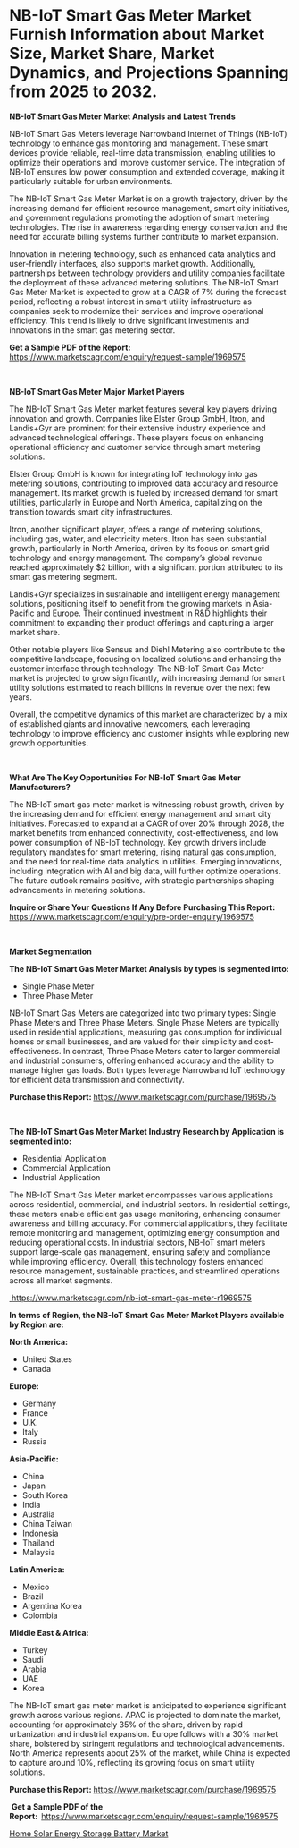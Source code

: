 <p><h1>NB-IoT Smart Gas Meter Market Furnish Information about Market Size, Market Share, Market Dynamics, and Projections Spanning from 2025 to 2032.</h1></p><p><strong>NB-IoT Smart Gas Meter Market Analysis and Latest Trends</strong></p>
<p><p>NB-IoT Smart Gas Meters leverage Narrowband Internet of Things (NB-IoT) technology to enhance gas monitoring and management. These smart devices provide reliable, real-time data transmission, enabling utilities to optimize their operations and improve customer service. The integration of NB-IoT ensures low power consumption and extended coverage, making it particularly suitable for urban environments.</p><p>The NB-IoT Smart Gas Meter Market is on a growth trajectory, driven by the increasing demand for efficient resource management, smart city initiatives, and government regulations promoting the adoption of smart metering technologies. The rise in awareness regarding energy conservation and the need for accurate billing systems further contribute to market expansion. </p><p>Innovation in metering technology, such as enhanced data analytics and user-friendly interfaces, also supports market growth. Additionally, partnerships between technology providers and utility companies facilitate the deployment of these advanced metering solutions. The NB-IoT Smart Gas Meter Market is expected to grow at a CAGR of 7% during the forecast period, reflecting a robust interest in smart utility infrastructure as companies seek to modernize their services and improve operational efficiency. This trend is likely to drive significant investments and innovations in the smart gas metering sector.</p></p>
<p><strong>Get a Sample PDF of the Report:&nbsp;</strong> <a href="https://www.marketscagr.com/enquiry/request-sample/1969575?utm_campaign=1868&utm_medium=2&utm_source=Github&utm_content=ia&utm_term=14022025&utm_id=nb-iot-smart-gas-meter">https://www.marketscagr.com/enquiry/request-sample/1969575</a></p>
<p>&nbsp;</p>
<p><strong>NB-IoT Smart Gas Meter Major Market Players</strong></p>
<p><p>The NB-IoT Smart Gas Meter market features several key players driving innovation and growth. Companies like Elster Group GmbH, Itron, and Landis+Gyr are prominent for their extensive industry experience and advanced technological offerings. These players focus on enhancing operational efficiency and customer service through smart metering solutions.</p><p>Elster Group GmbH is known for integrating IoT technology into gas metering solutions, contributing to improved data accuracy and resource management. Its market growth is fueled by increased demand for smart utilities, particularly in Europe and North America, capitalizing on the transition towards smart city infrastructures.</p><p>Itron, another significant player, offers a range of metering solutions, including gas, water, and electricity meters. Itron has seen substantial growth, particularly in North America, driven by its focus on smart grid technology and energy management. The company’s global revenue reached approximately $2 billion, with a significant portion attributed to its smart gas metering segment.</p><p>Landis+Gyr specializes in sustainable and intelligent energy management solutions, positioning itself to benefit from the growing markets in Asia-Pacific and Europe. Their continued investment in R&D highlights their commitment to expanding their product offerings and capturing a larger market share.</p><p>Other notable players like Sensus and Diehl Metering also contribute to the competitive landscape, focusing on localized solutions and enhancing the customer interface through technology. The NB-IoT Smart Gas Meter market is projected to grow significantly, with increasing demand for smart utility solutions estimated to reach billions in revenue over the next few years.</p><p>Overall, the competitive dynamics of this market are characterized by a mix of established giants and innovative newcomers, each leveraging technology to improve efficiency and customer insights while exploring new growth opportunities.</p></p>
<p>&nbsp;</p>
<p><strong>What Are The Key Opportunities For NB-IoT Smart Gas Meter Manufacturers?</strong></p>
<p><p>The NB-IoT smart gas meter market is witnessing robust growth, driven by the increasing demand for efficient energy management and smart city initiatives. Forecasted to expand at a CAGR of over 20% through 2028, the market benefits from enhanced connectivity, cost-effectiveness, and low power consumption of NB-IoT technology. Key growth drivers include regulatory mandates for smart metering, rising natural gas consumption, and the need for real-time data analytics in utilities. Emerging innovations, including integration with AI and big data, will further optimize operations. The future outlook remains positive, with strategic partnerships shaping advancements in metering solutions.</p></p>
<p><strong>Inquire or Share Your Questions If Any Before Purchasing This Report:</strong> <a href="https://www.marketscagr.com/enquiry/pre-order-enquiry/1969575?utm_campaign=1868&utm_medium=2&utm_source=Github&utm_content=ia&utm_term=14022025&utm_id=nb-iot-smart-gas-meter">https://www.marketscagr.com/enquiry/pre-order-enquiry/1969575</a></p>
<p>&nbsp;</p>
<p><strong>Market Segmentation</strong></p>
<p><strong>The NB-IoT Smart Gas Meter Market Analysis by types is segmented into:</strong></p>
<p><ul><li>Single Phase Meter</li><li>Three Phase Meter</li></ul></p>
<p><p>NB-IoT Smart Gas Meters are categorized into two primary types: Single Phase Meters and Three Phase Meters. Single Phase Meters are typically used in residential applications, measuring gas consumption for individual homes or small businesses, and are valued for their simplicity and cost-effectiveness. In contrast, Three Phase Meters cater to larger commercial and industrial consumers, offering enhanced accuracy and the ability to manage higher gas loads. Both types leverage Narrowband IoT technology for efficient data transmission and connectivity.</p></p>
<p><strong>Purchase this Report:&nbsp;</strong><a href="https://www.marketscagr.com/purchase/1969575?utm_campaign=1868&utm_medium=2&utm_source=Github&utm_content=ia&utm_term=14022025&utm_id=nb-iot-smart-gas-meter">https://www.marketscagr.com/purchase/1969575</a></p>
<p>&nbsp;</p>
<p><strong>The NB-IoT Smart Gas Meter Market Industry Research by Application is segmented into:</strong></p>
<p><ul><li>Residential Application</li><li>Commercial Application</li><li>Industrial Application</li></ul></p>
<p><p>The NB-IoT Smart Gas Meter market encompasses various applications across residential, commercial, and industrial sectors. In residential settings, these meters enable efficient gas usage monitoring, enhancing consumer awareness and billing accuracy. For commercial applications, they facilitate remote monitoring and management, optimizing energy consumption and reducing operational costs. In industrial sectors, NB-IoT smart meters support large-scale gas management, ensuring safety and compliance while improving efficiency. Overall, this technology fosters enhanced resource management, sustainable practices, and streamlined operations across all market segments.</p></p>
<p><a href="https://www.marketscagr.com/nb-iot-smart-gas-meter-r1969575?utm_campaign=1868&utm_medium=2&utm_source=Github&utm_content=ia&utm_term=14022025&utm_id=nb-iot-smart-gas-meter">&nbsp;https://www.marketscagr.com/nb-iot-smart-gas-meter-r1969575</a></p>
<p><strong>In terms of Region, the NB-IoT Smart Gas Meter Market Players available by Region are:</strong></p>
<p>
    <p> <strong> North America: </strong>
        <ul>
            <li>United States</li>
            <li>Canada</li>
        </ul>
        </p> 
    <p> <strong> Europe: </strong>
        <ul>
            <li>Germany</li>
            <li>France</li>
            <li>U.K.</li>
            <li>Italy</li>
            <li>Russia</li>
        </ul>
        </p> 
    <p> <strong> Asia-Pacific: </strong>
        <ul>
            <li>China</li>
            <li>Japan</li>
            <li>South Korea</li>
            <li>India</li>
            <li>Australia</li>
            <li>China Taiwan</li>
            <li>Indonesia</li>
            <li>Thailand</li>
            <li>Malaysia</li>
        </ul>
        </p> 
    <p> <strong> Latin America: </strong>
        <ul>
            <li>Mexico</li>
            <li>Brazil</li>
            <li>Argentina Korea</li>
            <li>Colombia</li>
        </ul>
        </p> 
    <p> <strong> Middle East & Africa: </strong>
        <ul>
            <li>Turkey</li>
            <li>Saudi</li>
            <li>Arabia</li>
            <li>UAE</li>
            <li>Korea</li>
        </ul>
    </p>
    </p>
<p><p>The NB-IoT smart gas meter market is anticipated to experience significant growth across various regions. APAC is projected to dominate the market, accounting for approximately 35% of the share, driven by rapid urbanization and industrial expansion. Europe follows with a 30% market share, bolstered by stringent regulations and technological advancements. North America represents about 25% of the market, while China is expected to capture around 10%, reflecting its growing focus on smart utility solutions.</p></p>
<p><strong>Purchase this Report: </strong><a href="https://www.marketscagr.com/purchase/1969575?utm_campaign=1868&utm_medium=2&utm_source=Github&utm_content=ia&utm_term=14022025&utm_id=nb-iot-smart-gas-meter">https://www.marketscagr.com/purchase/1969575</a></p>
<p>&nbsp;<strong>Get a Sample PDF of the Report:&nbsp;&nbsp;</strong><a href="https://www.marketscagr.com/enquiry/request-sample/1969575?utm_campaign=1868&utm_medium=2&utm_source=Github&utm_content=ia&utm_term=14022025&utm_id=nb-iot-smart-gas-meter">https://www.marketscagr.com/enquiry/request-sample/1969575</a></p>
<p><strong></strong></p>
<p><p><a href="https://github.com/Krish2023na/Market-Research-Report-List-7/blob/main/home-solar-energy-storage-battery-market.md?utm_campaign=1868&utm_medium=2&utm_source=Github&utm_content=ia&utm_term=14022025&utm_id=nb-iot-smart-gas-meter">Home Solar Energy Storage Battery Market</a></p></p>